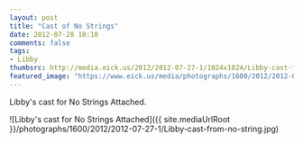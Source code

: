 ```yaml
---
layout: post
title: "Cast of No Strings"
date: 2012-07-28 10:10
comments: false
tags: 
- Libby
thumbsrc: http://media.eick.us/2012/2012-07-27-1/1024x1024/Libby-cast-from-no-string.jpg
featured_image: "https://www.eick.us/media/photographs/1600/2012/2012-07-27-1/Libby-cast-from-no-string.jpg"
---
```

Libby's cast for No Strings Attached.

![Libby's cast for No Strings Attached]({{ site.mediaUrlRoot }}/photographs/1600/2012/2012-07-27-1/Libby-cast-from-no-string.jpg)


